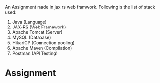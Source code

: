 An Assignment made in jax rs web framwork. Following is the list of stack used:

1. Java (Language)
2. JAX-RS (Web Framework)
3. Apache Tomcat (Server)
4. MySQL (Database)
5. HikariCP (Connection pooling)
6. Apache Maven (Compilation)
7. Postman (API Testing)

# Assignment
